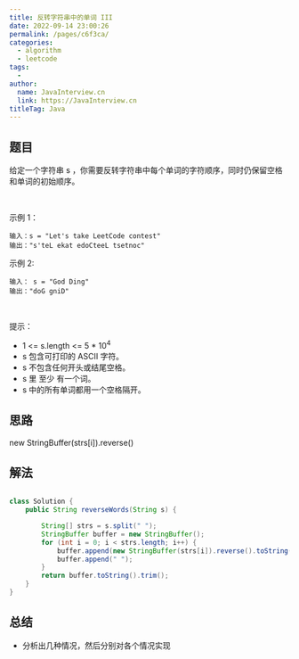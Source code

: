 ```yaml
---
title: 反转字符串中的单词 III
date: 2022-09-14 23:00:26
permalink: /pages/c6f3ca/
categories:
  - algorithm
  - leetcode
tags:
  - 
author: 
  name: JavaInterview.cn
  link: https://JavaInterview.cn
titleTag: Java
---
```



## 题目

给定一个字符串 s ，你需要反转字符串中每个单词的字符顺序，同时仍保留空格和单词的初始顺序。

 

示例 1：

    输入：s = "Let's take LeetCode contest"
    输出："s'teL ekat edoCteeL tsetnoc"
示例 2:

    输入： s = "God Ding"
    输出："doG gniD"
 

提示：

- 1 <= s.length <= 5 * 10<sup>4</sup>
- s 包含可打印的 ASCII 字符。
- s 不包含任何开头或结尾空格。
- s 里 至少 有一个词。
- s 中的所有单词都用一个空格隔开。



## 思路

new StringBuffer(strs[i]).reverse()

## 解法
```java

class Solution {
    public String reverseWords(String s) {

        String[] strs = s.split(" ");
        StringBuffer buffer = new StringBuffer();
        for (int i = 0; i < strs.length; i++) {
            buffer.append(new StringBuffer(strs[i]).reverse().toString());
            buffer.append(" ");
        }
        return buffer.toString().trim();
    }
}
```

## 总结

- 分析出几种情况，然后分别对各个情况实现 
